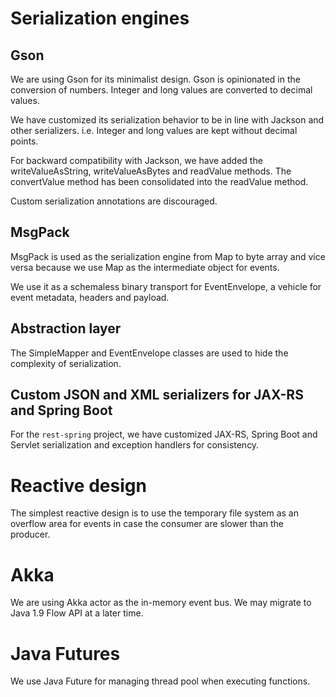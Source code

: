# Serialization engines

## Gson

We are using Gson for its minimalist design. Gson is opinionated in the conversion of numbers. Integer and long values are converted to decimal values.

We have customized its serialization behavior to be in line with Jackson and other serializers. i.e. Integer and long values are kept without decimal points.

For backward compatibility with Jackson, we have added the writeValueAsString, writeValueAsBytes and readValue methods. The convertValue method has been consolidated into the readValue method.

Custom serialization annotations are discouraged.

## MsgPack

MsgPack is used as the serialization engine from Map to byte array and vice versa because we use Map as the intermediate object for events.

We use it as a schemaless binary transport for EventEnvelope, a vehicle for event metadata, headers and payload.

## Abstraction layer

The SimpleMapper and EventEnvelope classes are used to hide the complexity of serialization.

## Custom JSON and XML serializers for JAX-RS and Spring Boot

For the `rest-spring` project, we have customized JAX-RS, Spring Boot and Servlet serialization and exception handlers for consistency.

# Reactive design

The simplest reactive design is to use the temporary file system as an overflow area for events in case the consumer are slower than the producer.

# Akka

We are using Akka actor as the in-memory event bus. We may migrate to Java 1.9 Flow API at a later time.

# Java Futures

We use Java Future for managing thread pool when executing functions.
